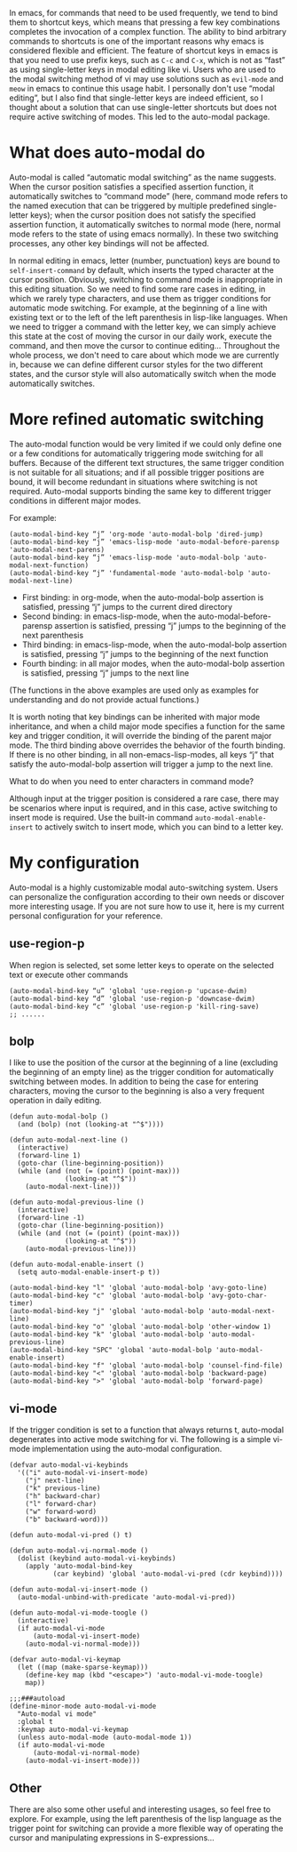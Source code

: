 In emacs, for commands that need to be used frequently, we tend to bind them to shortcut keys, which means that pressing a few key combinations completes the invocation of a complex function. The ability to bind arbitrary commands to shortcuts is one of the important reasons why emacs is considered flexible and efficient. The feature of shortcut keys in emacs is that you need to use prefix keys, such as `C-c` and `C-x`, which is not as “fast” as using single-letter keys in modal editing like vi. Users who are used to the modal switching method of vi may use solutions such as `evil-mode` and `meow` in emacs to continue this usage habit. I personally don't use “modal editing”, but I also find that single-letter keys are indeed efficient, so I thought about a solution that can use single-letter shortcuts but does not require active switching of modes. This led to the auto-modal package.

# What does auto-modal do

Auto-modal is called “automatic modal switching” as the name suggests. When the cursor position satisfies a specified assertion function, it automatically switches to “command mode” (here, command mode refers to the named execution that can be triggered by multiple predefined single-letter keys); when the cursor position does not satisfy the specified assertion function, it automatically switches to normal mode (here, normal mode refers to the state of using emacs normally). In these two switching processes, any other key bindings will not be affected.

In normal editing in emacs, letter (number, punctuation) keys are bound to `self-insert-command` by default, which inserts the typed character at the cursor position. Obviously, switching to command mode is inappropriate in this editing situation. So we need to find some rare cases in editing, in which we rarely type characters, and use them as trigger conditions for automatic mode switching. For example, at the beginning of a line with existing text or to the left of the left parenthesis in lisp-like languages. When we need to trigger a command with the letter key, we can simply achieve this state at the cost of moving the cursor in our daily work, execute the command, and then move the cursor to continue editing... Throughout the whole process, we don't need to care about which mode we are currently in, because we can define different cursor styles for the two different states, and the cursor style will also automatically switch when the mode automatically switches.

# More refined automatic switching

The auto-modal function would be very limited if we could only define one or a few conditions for automatically triggering mode switching for all buffers. Because of the different text structures, the same trigger condition is not suitable for all situations; and if all possible trigger positions are bound, it will become redundant in situations where switching is not required. Auto-modal supports binding the same key to different trigger conditions in different major modes.

For example:

```emacs-lisp
(auto-modal-bind-key “j” 'org-mode 'auto-modal-bolp 'dired-jump)
(auto-modal-bind-key “j” 'emacs-lisp-mode 'auto-modal-before-parensp 'auto-modal-next-parens)
(auto-modal-bind-key “j” 'emacs-lisp-mode 'auto-modal-bolp 'auto-modal-next-function)
(auto-modal-bind-key “j” 'fundamental-mode 'auto-modal-bolp 'auto-modal-next-line)
```

- First binding: in org-mode, when the auto-modal-bolp assertion is satisfied, pressing “j” jumps to the current dired directory
- Second binding: in emacs-lisp-mode, when the auto-modal-before-parensp assertion is satisfied, pressing “j” jumps to the beginning of the next parenthesis
- Third binding: in emacs-lisp-mode, when the auto-modal-bolp assertion is satisfied, pressing “j” jumps to the beginning of the next function
- Fourth binding: in all major modes, when the auto-modal-bolp assertion is satisfied, pressing “j” jumps to the next line

(The functions in the above examples are used only as examples for understanding and do not provide actual functions.)

It is worth noting that key bindings can be inherited with major mode inheritance, and when a child major mode specifies a function for the same key and trigger condition, it will override the binding of the parent major mode. The third binding above overrides the behavior of the fourth binding. If there is no other binding, in all non-emacs-lisp-modes, all keys “j” that satisfy the auto-modal-bolp assertion will trigger a jump to the next line.

What to do when you need to enter characters in command mode?

Although input at the trigger position is considered a rare case, there may be scenarios where input is required, and in this case, active switching to insert mode is required. Use the built-in command `auto-modal-enable-insert` to actively switch to insert mode, which you can bind to a letter key.

# My configuration
Auto-modal is a highly customizable modal auto-switching system. Users can personalize the configuration according to their own needs or discover more interesting usage. If you are not sure how to use it, here is my current personal configuration for your reference.

## use-region-p
When region is selected, set some letter keys to operate on the selected text or execute other commands

```emacs-lisp
(auto-modal-bind-key “u” 'global 'use-region-p 'upcase-dwim)
(auto-modal-bind-key “d” 'global 'use-region-p 'downcase-dwim)
(auto-modal-bind-key “c” 'global 'use-region-p 'kill-ring-save)
;; ......
```

## bolp
I like to use the position of the cursor at the beginning of a line (excluding the beginning of an empty line) as the trigger condition for automatically switching between modes. In addition to being the case for entering characters, moving the cursor to the beginning is also a very frequent operation in daily editing.

```emacs-lisp
(defun auto-modal-bolp ()
  (and (bolp) (not (looking-at "^$"))))

(defun auto-modal-next-line ()
  (interactive)
  (forward-line 1)
  (goto-char (line-beginning-position))
  (while (and (not (= (point) (point-max)))
              (looking-at "^$"))
    (auto-modal-next-line)))

(defun auto-modal-previous-line ()
  (interactive)
  (forward-line -1)
  (goto-char (line-beginning-position))
  (while (and (not (= (point) (point-max)))
              (looking-at "^$"))
    (auto-modal-previous-line)))

(defun auto-modal-enable-insert ()
  (setq auto-modal-enable-insert-p t))

(auto-modal-bind-key "l" 'global 'auto-modal-bolp 'avy-goto-line)
(auto-modal-bind-key "c" 'global 'auto-modal-bolp 'avy-goto-char-timer)
(auto-modal-bind-key "j" 'global 'auto-modal-bolp 'auto-modal-next-line)
(auto-modal-bind-key "o" 'global 'auto-modal-bolp 'other-window 1)
(auto-modal-bind-key "k" 'global 'auto-modal-bolp 'auto-modal-previous-line)
(auto-modal-bind-key "SPC" 'global 'auto-modal-bolp 'auto-modal-enable-insert)
(auto-modal-bind-key "f" 'global 'auto-modal-bolp 'counsel-find-file)
(auto-modal-bind-key "<" 'global 'auto-modal-bolp 'backward-page)
(auto-modal-bind-key ">" 'global 'auto-modal-bolp 'forward-page)
```

## vi-mode
If the trigger condition is set to a function that always returns t, auto-modal degenerates into active mode switching for vi. The following is a simple vi-mode implementation using the auto-modal configuration.

```emacs-lisp
(defvar auto-modal-vi-keybinds
  '(("i" auto-modal-vi-insert-mode)
    ("j" next-line)
    ("k" previous-line)
    ("h" backward-char)
    ("l" forward-char)
    ("w" forward-word)
    ("b" backward-word)))

(defun auto-modal-vi-pred () t)

(defun auto-modal-vi-normal-mode ()
  (dolist (keybind auto-modal-vi-keybinds)
    (apply 'auto-modal-bind-key
           (car keybind) 'global 'auto-modal-vi-pred (cdr keybind))))

(defun auto-modal-vi-insert-mode ()
  (auto-modal-unbind-with-predicate 'auto-modal-vi-pred))

(defun auto-modal-vi-mode-toogle ()
  (interactive)
  (if auto-modal-vi-mode
      (auto-modal-vi-insert-mode)
    (auto-modal-vi-normal-mode)))

(defvar auto-modal-vi-keymap
  (let ((map (make-sparse-keymap)))
    (define-key map (kbd "<escape>") 'auto-modal-vi-mode-toogle)
    map))

;;;###autoload
(define-minor-mode auto-modal-vi-mode
  "Auto-modal vi mode"
  :global t
  :keymap auto-modal-vi-keymap
  (unless auto-modal-mode (auto-modal-mode 1))
  (if auto-modal-vi-mode
      (auto-modal-vi-normal-mode)
    (auto-modal-vi-insert-mode)))
```

## Other
There are also some other useful and interesting usages, so feel free to explore. For example, using the left parenthesis of the lisp language as the trigger point for switching can provide a more flexible way of operating the cursor and manipulating expressions in S-expressions...
